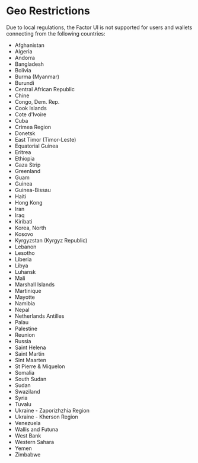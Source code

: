 # Geo Restrictions

Due to local regulations, the Factor UI is not supported for users and wallets connecting from the following countries:

* Afghanistan
* Algeria
* Andorra
* Bangladesh
* Bolivia
* Burma (Myanmar)
* Burundi
* Central African Republic
* Chine
* Congo, Dem. Rep.
* Cook Islands
* Cote d'Ivoire
* Cuba
* Crimea Region
* Donetsk
* East Timor (Timor-Leste)
* Equatorial Guinea
* Eritrea
* Ethiopia
* Gaza Strip
* Greenland
* Guam
* Guinea
* Guinea-Bissau
* Haiti
* Hong Kong
* Iran
* Iraq
* Kiribati
* Korea, North
* Kosovo
* Kyrgyzstan (Kyrgyz Republic)
* Lebanon
* Lesotho
* Liberia
* Libya
* Luhansk
* Mali
* Marshall Islands
* Martinique
* Mayotte
* Namibia
* Nepal
* Netherlands Antilles
* Palau
* Palestine
* Reunion
* Russia
* Saint Helena
* Saint Martin
* Sint Maarten
* St Pierre & Miquelon
* Somalia
* South Sudan
* Sudan
* Swaziland
* Syria
* Tuvalu
* Ukraine - Zaporizhzhia Region
* Ukraine - Kherson Region
* Venezuela
* Wallis and Futuna
* West Bank
* Western Sahara
* Yemen
* Zimbabwe
